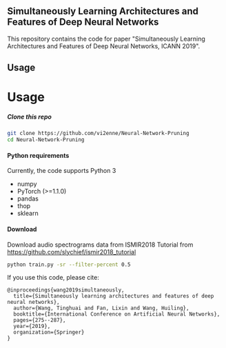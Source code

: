 ## Simultaneously Learning Architectures and Features of Deep Neural Networks

This repository contains the code for paper "Simultaneously Learning Architectures and Features of Deep Neural Networks, ICANN 2019". 

## Usage

# Usage

##### Clone this repo
```bash
git clone https://github.com/vi2enne/Neural-Network-Pruning
cd Neural-Network-Pruning
 ```

#### Python requirements 

Currently, the code supports Python 3
* numpy 
* PyTorch (>=1.1.0)
* pandas 
* thop
* sklearn

#### Download

Download audio spectrograms data from ISMIR2018 Tutorial from https://github.com/slychief/ismir2018_tutorial

```bash
python train.py -sr --filter-percent 0.5
```

If you use this code, please cite:

```
@inproceedings{wang2019simultaneously,
  title={Simultaneously learning architectures and features of deep neural networks},
  author={Wang, Tinghuai and Fan, Lixin and Wang, Huiling},
  booktitle={International Conference on Artificial Neural Networks},
  pages={275--287},
  year={2019},
  organization={Springer}
}
```
